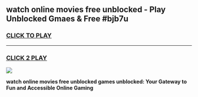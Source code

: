 
## watch online movies free unblocked - Play Unblocked Gmaes & Free #bjb7u
<h3>
<a href="https://news.freeplayer.one?title=watch_online_movies_free_unblocked&ref=27F">CLICK TO PLAY</a></h3>
<hr>

<h3>
<a href="https://news.freeplayer.one?title=watch_online_movies_free_unblocked&ref=27F">CLICK 2 PLAY</a>
  
</h3>

<a href="https://news.freeplayer.one?title=watch_online_movies_free_unblocked&ref=27F/"><img src="https://clearcache.store/games.png"></a>


**watch online movies free unblocked games unblocked: Your Gateway to Fun and Accessible Online Gaming**
